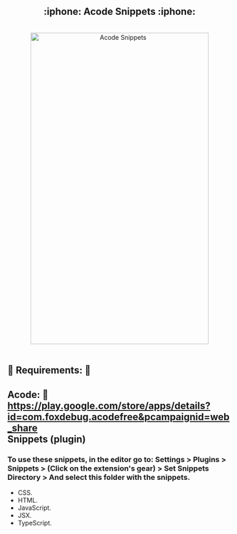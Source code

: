 <h2 align='center'>:iphone: Acode Snippets :iphone:</h2>

<p align="center">
  <br>
  <img width="400" height="700" src="./assets/snippet.gif" alt="Acode Snippets">
  <br>
  <br>
</p>

## :pushpin: Requirements: :pushpin:

Acode: :link: https://play.google.com/store/apps/details?id=com.foxdebug.acodefree&pcampaignid=web_share
<br >
Snippets (plugin)
---
<h3>To use these snippets, in the editor go to: Settings > Plugins > Snippets > (Click on the extension's gear) > Set Snippets Directory > And select this folder with the snippets.</h3>


* CSS.
* HTML.
* JavaScript.
* JSX.
* TypeScript.
